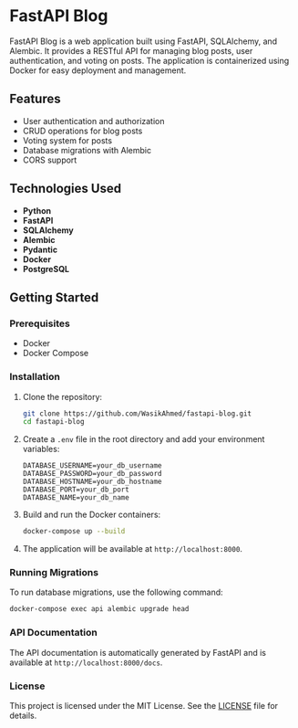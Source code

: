 # FastAPI Blog

FastAPI Blog is a web application built using FastAPI, SQLAlchemy, and Alembic. It provides a RESTful API for managing blog posts, user authentication, and voting on posts. The application is containerized using Docker for easy deployment and management.

## Features

- User authentication and authorization
- CRUD operations for blog posts
- Voting system for posts
- Database migrations with Alembic
- CORS support

## Technologies Used

- **Python**
- **FastAPI**
- **SQLAlchemy**
- **Alembic**
- **Pydantic**
- **Docker**
- **PostgreSQL**

## Getting Started

### Prerequisites

- Docker
- Docker Compose

### Installation

1. Clone the repository:
    ```sh
    git clone https://github.com/WasikAhmed/fastapi-blog.git
    cd fastapi-blog
    ```

2. Create a `.env` file in the root directory and add your environment variables:
    ```env
    DATABASE_USERNAME=your_db_username
    DATABASE_PASSWORD=your_db_password
    DATABASE_HOSTNAME=your_db_hostname
    DATABASE_PORT=your_db_port
    DATABASE_NAME=your_db_name
    ```

3. Build and run the Docker containers:
    ```sh
    docker-compose up --build
    ```

4. The application will be available at `http://localhost:8000`.

### Running Migrations

To run database migrations, use the following command:
```sh
docker-compose exec api alembic upgrade head
```

### API Documentation

The API documentation is automatically generated by FastAPI and is available at `http://localhost:8000/docs`.

### License

This project is licensed under the MIT License. See the [LICENSE](LICENSE) file for details.